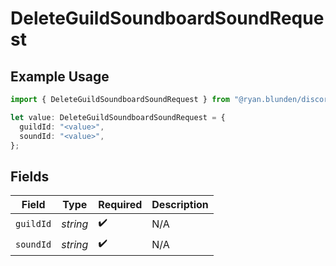 # DeleteGuildSoundboardSoundRequest

## Example Usage

```typescript
import { DeleteGuildSoundboardSoundRequest } from "@ryan.blunden/discord-sdk/models/operations";

let value: DeleteGuildSoundboardSoundRequest = {
  guildId: "<value>",
  soundId: "<value>",
};
```

## Fields

| Field              | Type               | Required           | Description        |
| ------------------ | ------------------ | ------------------ | ------------------ |
| `guildId`          | *string*           | :heavy_check_mark: | N/A                |
| `soundId`          | *string*           | :heavy_check_mark: | N/A                |